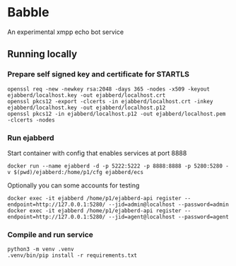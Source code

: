 # Babble 
An experimental xmpp echo bot service

## Running locally

### Prepare self signed key and certificate for STARTLS

```
openssl req -new -newkey rsa:2048 -days 365 -nodes -x509 -keyout ejabberd/localhost.key -out ejabberd/localhost.crt
openssl pkcs12 -export -clcerts -in ejabberd/localhost.crt -inkey ejabberd/localhost.key -out ejabberd/localhost.p12
openssl pkcs12 -in ejabberd/localhost.p12 -out ejabberd/localhost.pem -clcerts -nodes
```

### Run ejabberd

Start container with config that enables services at port 8888

```
docker run --name ejabberd -d -p 5222:5222 -p 8888:8888 -p 5280:5280 -v $(pwd)/ejabberd:/home/p1/cfg ejabberd/ecs
```

Optionally you can some accounts for testing

```
docker exec -it ejabberd /home/p1/ejabberd-api register --endpoint=http://127.0.0.1:5280/ --jid=admin@localhost --password=admin
docker exec -it ejabberd /home/p1/ejabberd-api register --endpoint=http://127.0.0.1:5280/ --jid=agent@localhost --password=agent
```

### Compile and run service

```
python3 -m venv .venv
.venv/bin/pip install -r requirements.txt
```
